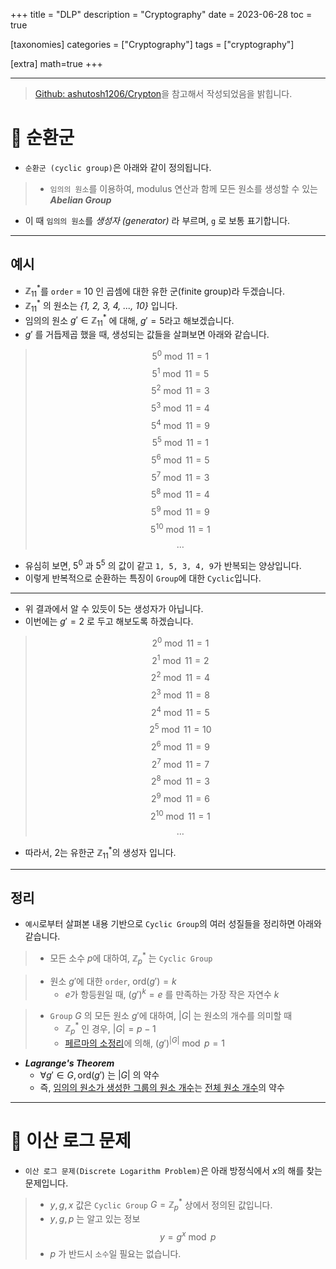 +++
title = "DLP"
description = "Cryptography"
date = 2023-06-28
toc = true

[taxonomies]
categories = ["Cryptography"]
tags = ["cryptography"]

[extra]
math=true
+++

---
> [Github: ashutosh1206/Crypton](https://github.com/ashutosh1206/Crypton/tree/master)을 참고해서 작성되었음을 밝힙니다.

# 📌 순환군
- `순환군 (cyclic group)`은 아래와 같이 정의됩니다.
> - `임의의 원소`를 이용하여, modulus 연산과 함께 <txtylw>모든 원소를 생성</txtylw>할 수 있는 ***Abelian Group***
- 이 때 `임의의 원소`를 *생성자 (generator)* 라 부르며, `g` 로 보통 표기합니다.

---
## 예시

- $\mathbb{Z}_{11}^{*}$를 `order` = 10 인 곱셈에 대한 유한 군(finite group)라 두겠습니다.
- $\mathbb{Z}_{11}^{*}$ 의 원소는 *{1, 2, 3, 4, ..., 10}* 입니다.
- 임의의 원소 $g' \in \mathbb{Z}_{11}^{*}$ 에 대해, $g' = 5$라고 해보겠습니다.
- $g'$ 를 거듭제곱 했을 때, 생성되는 값들을 살펴보면 아래와 같습니다.

> $$5^0 \bmod 11 = 1$$
> $$5^1 \bmod 11 = 5$$
> $$5^2 \bmod 11 = 3$$
> $$5^3 \bmod 11 = 4$$
> $$5^4 \bmod 11 = 9$$
> $$5^5 \bmod 11 = 1$$
> $$5^6 \bmod 11 = 5$$
> $$5^7 \bmod 11 = 3$$
> $$5^8 \bmod 11 = 4$$
> $$5^9 \bmod 11 = 9$$
> $$5^{10} \bmod 11 = 1$$
> $$\dots$$

- 유심히 보면, $5^0$ 과 $5^5$ 의 값이 같고 `1, 5, 3, 4, 9`가 반복되는 양상입니다.
- 이렇게 <txtylw>반복적으로 순환</txtylw>하는 특징이 `Group`에 대한 `Cyclic`입니다.

---

- 위 결과에서 알 수 있듯이 $5$는 <txtred>생성자가 아닙니다</txtred>.
- 이번에는 $g' = 2$ 로 두고 해보도록 하겠습니다.
> $$2^0 \bmod 11 = 1$$
> $$2^1 \bmod 11 = 2$$
> $$2^2 \bmod 11 = 4$$
> $$2^3 \bmod 11 = 8$$
> $$2^4 \bmod 11 = 5$$
> $$2^5 \bmod 11 = 10$$
> $$2^6 \bmod 11 = 9$$
> $$2^7 \bmod 11 = 7$$
> $$2^8 \bmod 11 = 3$$
> $$2^9 \bmod 11 = 6$$
> $$2^{10} \bmod 11 = 1$$
> $$\dots$$
- 따라서, $2$는 유한군 $\mathbb{Z}_{11}^{*}$의 <txtred>생성자</txtred> 입니다.

---
## 정리
- `예시`로부터 살펴본 내용 기반으로 `Cyclic Group`의 여러 성질들을 정리하면 아래와 같습니다.
> - 모든 소수 $p$에 대하여, $\mathbb{Z}_p^{*}$ 는 `Cyclic Group`

> - 원소 $g'$에 대한 `order`, $\text{ord}(g') = k$ 
>     - $e$가 항등원일 때, ${(g')}^{k} = e$ 를 만족하는 가장 작은 자연수 $k$

> - `Group` $G$ 의 모든 원소 $g'$에 대하여, $|G|$ 는 원소의 개수를 의미할 때
>     - $\mathbb{Z}_p^{*}$ 인 경우, $|G| = p - 1$
>     - [페르마의 소정리](https://ko.wikipedia.org/wiki/%ED%8E%98%EB%A5%B4%EB%A7%88%EC%9D%98_%EC%86%8C%EC%A0%95%EB%A6%AC)에 의해, $(g')^{|G|} \bmod p = 1$

- ***Lagrange's Theorem***
    - $\forall {g'} \in G, \text{ord}({g'})$ 는 ${|G|}$ 의 약수
    - 즉, <u>임의의 원소가 생성한 그룹의 원소 개수</u>는 <u>전체 원소 개수</u>의 <txtylw>약수</txtylw>

---
# 📌 이산 로그 문제
- `이산 로그 문제(Discrete Logarithm Problem)`은 아래 방정식에서 $x$의 해를 찾는 문제입니다.
> - $y, g, x$ 값은 `Cyclic Group` $G = \mathbb{Z}_p^{*}$ 상에서 정의된 값입니다.
> - $y, g, p$ 는 알고 있는 정보
> $$y = g^x \bmod p$$
> - $p$ 가 반드시 `소수`일 필요는 없습니다.
